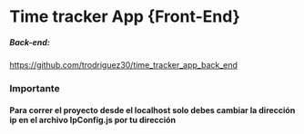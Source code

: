 # Time tracker App {Front-End}
##### Back-end:
https://github.com/trodriguez30/time_tracker_app_back_end

### Importante
#### Para correr el proyecto desde el localhost solo debes cambiar la dirección ip en el archivo IpConfig.js por tu dirección

